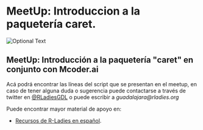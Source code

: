 # MeetUp: Introduccion a la paquetería caret.

![Optional Text](https://pbs.twimg.com/media/EpZeP0SUcAACpjq?format=jpg&name=medium)


## MeetUp: Introducción a la paquetería "caret" en conjunto con Mcoder.ai
Acá podrá encontrar las líneas del script que se presentan en el meetup, en caso de tener alguna duda o sugerencia puede contactarse a través de twitter en [@RLadiesGDL](https://twitter.com/RLadiesGDL) o puede escribir a _guadalajara@rladies.org_


Puede encontrar mayor material de apoyo en:
- [Recursos de R-Ladies en español](https://github.com/rladies/recursos_en_espanol).


